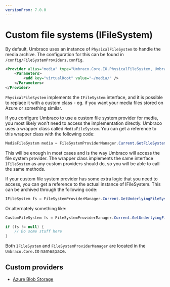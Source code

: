 ```yaml
---
versionFrom: 7.0.0
---
```


# Custom file systems (IFileSystem)

By default, Umbraco uses an instance of `PhysicalFileSystem` to handle the media archive. The configuration for this can be found in `/config/FileSystemProviders.config`.

```xml
<Provider alias="media" type="Umbraco.Core.IO.PhysicalFileSystem, Umbraco.Core">
    <Parameters>
        <add key="virtualRoot" value="~/media/" />
    </Parameters>
</Provider>
```  

`PhysicalFileSystem` implements the `IFileSystem` interface, and it is possible to replace it with a custom class - eg. if you want your media files stored on Azure or something similar.

If you configure Umbraco to use a custom file system provider for media, you most likely won't need to access the implementation directly. Umbraco uses a wrapper class called `MediaFileSystem`. You can get a reference to this wrapper class with the following code:

```csharp
MediaFileSystem media = FileSystemProviderManager.Current.GetFileSystemProvider<MediaFileSystem>();
```

This will be enough in most cases and is the way Umbraco will access the file system provider. The wrapper class implements the same interface `IFileSystem` as any custom providers should do, so you will be able to call the same methods.

If your custom file system provider has some extra logic that you need to access, you can get a reference to the actual instance of IFileSystem. This can be archived through the following code:

```csharp
IFileSystem fs = FileSystemProviderManager.Current.GetUnderlyingFileSystemProvider("media");
```

Or alternately something like:

```csharp
CustomFileSystem fs = FileSystemProviderManager.Current.GetUnderlyingFileSystemProvider("media") as CustomFileSystem;

if (fs != null) {
    // Do some stuff here
}
```

Both `IFileSystem` and `FileSystemProviderManager` are located in the `Umbraco.Core.IO` namespace.

## Custom providers

* [Azure Blob Storage](Azure-Blob-Storage/)
